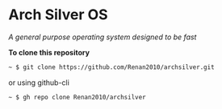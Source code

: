 # Arch Silver OS
*A general purpose operating system designed to be fast*

**To clone this repository**

```bash
~ $ git clone https://github.com/Renan2010/archsilver.git
```
or using github-cli
```bash
~ $ gh repo clone Renan2010/archsilver
```
